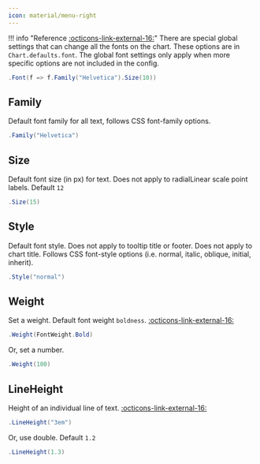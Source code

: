 ```yaml
---
icon: material/menu-right
---
```


!!! info "Reference [:octicons-link-external-16:](https://www.chartjs.org/docs/latest/general/fonts.html)"
	There are special global settings that can change all the fonts on the chart. These options are in ```Chart.defaults.font```. 
	The global font settings only apply when more specific options are not included in the config.
	
```csharp
.Font(f => f.Family("Helvetica").Size(10))
```

## Family
Default font family for all text, follows CSS font-family options.
```csharp
.Family("Helvetica")
```

## Size
Default font size (in px) for text. Does not apply to radialLinear scale point labels. Default ```12```
```csharp
.Size(15)
```

## Style
Default font style. Does not apply to tooltip title or footer.
Does not apply to chart title. Follows CSS font-style options (i.e. normal, italic, oblique, initial, inherit).
```csharp
.Style("normal")
```

## Weight
Set a weight. Default font weight ```boldness```.
[:octicons-link-external-16:](https://developer.mozilla.org/en-US/docs/Web/CSS/font-weight)
```csharp
.Weight(FontWeight.Bold)
```
Or, set a number.
```csharp
.Weight(100)
```

## LineHeight
Height of an individual line of text.
[:octicons-link-external-16:](https://developer.mozilla.org/en-US/docs/Web/CSS/line-height)
```csharp
.LineHeight("3em")
```
Or, use double. Default ```1.2```
```csharp
.LineHeight(1.3)
```

